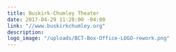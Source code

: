 ```yaml
---
title: Buskirk-Chumley Theater
date: 2017-04-29 11:28:00 -04:00
link: "//www.buskirkchumley.org"
description: 
logo_image: "/uploads/BCT-Box-Office-LOGO-rework.png"
---
```


